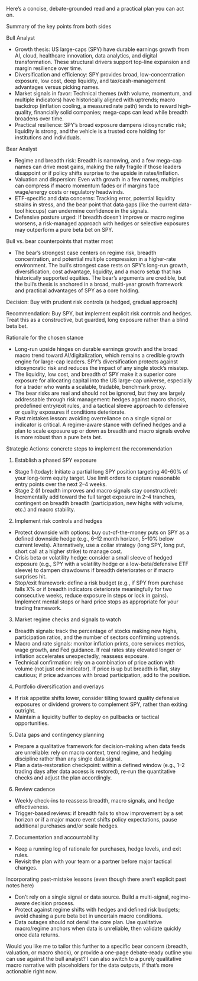 Here’s a concise, debate-grounded read and a practical plan you can act on.

Summary of the key points from both sides

Bull Analyst
- Growth thesis: US large-caps (SPY) have durable earnings growth from AI, cloud, healthcare innovation, data analytics, and digital transformation. These structural drivers support top-line expansion and margin resilience over time.
- Diversification and efficiency: SPY provides broad, low-concentration exposure, low cost, deep liquidity, and tax/cash-management advantages versus picking names.
- Market signals in favor: Technical themes (with volume, momentum, and multiple indicators) have historically aligned with uptrends; macro backdrop (inflation cooling, a measured rate path) tends to reward high-quality, financially solid companies; mega-caps can lead while breadth broadens over time.
- Practical resilience: SPY’s broad exposure dampens idiosyncratic risk; liquidity is strong, and the vehicle is a trusted core holding for institutions and individuals.

Bear Analyst
- Regime and breadth risk: Breadth is narrowing, and a few mega-cap names can drive most gains, making the rally fragile if those leaders disappoint or if policy shifts surprise to the upside in rates/inflation.
- Valuation and dispersion: Even with growth in a few names, multiples can compress if macro momentum fades or if margins face wage/energy costs or regulatory headwinds.
- ETF-specific and data concerns: Tracking error, potential liquidity strains in stress, and the bear point that data gaps (like the current data-tool hiccups) can undermine confidence in the signals.
- Defensive posture urged: If breadth doesn’t improve or macro regime worsens, a risk-managed approach with hedges or selective exposures may outperform a pure beta bet on SPY.

Bull vs. bear counterpoints that matter most
- The bear’s strongest case centers on regime risk, breadth concentration, and potential multiple compression in a higher-rate environment. The bull’s strongest case rests on SPY’s long-run growth, diversification, cost advantage, liquidity, and a macro setup that has historically supported equities. The bear’s arguments are credible, but the bull’s thesis is anchored in a broad, multi-year growth framework and practical advantages of SPY as a core holding.

Decision: Buy with prudent risk controls (a hedged, gradual approach)

Recommendation: Buy SPY, but implement explicit risk controls and hedges. Treat this as a constructive, but guarded, long exposure rather than a blind beta bet.

Rationale for the chosen stance
- Long-run upside hinges on durable earnings growth and the broad macro trend toward AI/digitalization, which remains a credible growth engine for large-cap leaders. SPY’s diversification protects against idiosyncratic risk and reduces the impact of any single stock’s misstep.
- The liquidity, low cost, and breadth of SPY make it a superior core exposure for allocating capital into the US large-cap universe, especially for a trader who wants a scalable, tradable, benchmark proxy.
- The bear risks are real and should not be ignored, but they are largely addressable through risk management: hedges against macro shocks, predefined entry/exit rules, and a tactical sleeve approach to defensive or quality exposures if conditions deteriorate.
- Past mistakes lesson: avoiding overreliance on a single signal or indicator is critical. A regime-aware stance with defined hedges and a plan to scale exposure up or down as breadth and macro signals evolve is more robust than a pure beta bet.

Strategic Actions: concrete steps to implement the recommendation

1) Establish a phased SPY exposure
- Stage 1 (today): Initiate a partial long SPY position targeting 40-60% of your long-term equity target. Use limit orders to capture reasonable entry points over the next 2–4 weeks.
- Stage 2 (if breadth improves and macro signals stay constructive): Incrementally add toward the full target exposure in 2–4 tranches, contingent on breadth breadth (participation, new highs with volume, etc.) and macro stability.

2) Implement risk controls and hedges
- Protect downside with options: buy out-of-the-money puts on SPY as a defined downside hedge (e.g., 6–12 month horizon, 5–10% below current levels). Alternatively, use a collar strategy (long SPY, long put, short call at a higher strike) to manage cost.
- Crisis beta or volatility hedge: consider a small sleeve of hedged exposure (e.g., SPY with a volatility hedge or a low-beta/defensive ETF sleeve) to dampen drawdowns if breadth deteriorates or if macro surprises hit.
- Stop/exit framework: define a risk budget (e.g., if SPY from purchase falls X% or if breadth indicators deteriorate meaningfully for two consecutive weeks, reduce exposure in steps or lock in gains). Implement mental stops or hard price stops as appropriate for your trading framework.

3) Market regime checks and signals to watch
- Breadth signals: track the percentage of stocks making new highs, participation ratios, and the number of sectors confirming uptrends.
- Macro and rate signals: monitor inflation prints, core services metrics, wage growth, and Fed guidance. If real rates stay elevated longer or inflation accelerates unexpectedly, reassess exposure.
- Technical confirmation: rely on a combination of price action with volume (not just one indicator). If price is up but breadth is flat, stay cautious; if price advances with broad participation, add to the position.

4) Portfolio diversification and overlays
- If risk appetite shifts lower, consider tilting toward quality defensive exposures or dividend growers to complement SPY, rather than exiting outright.
- Maintain a liquidity buffer to deploy on pullbacks or tactical opportunities.

5) Data gaps and contingency planning
- Prepare a qualitative framework for decision-making when data feeds are unreliable: rely on macro context, trend regime, and hedging discipline rather than any single data signal.
- Plan a data-restoration checkpoint: within a defined window (e.g., 1–2 trading days after data access is restored), re-run the quantitative checks and adjust the plan accordingly.

6) Review cadence
- Weekly check-ins to reassess breadth, macro signals, and hedge effectiveness.
- Trigger-based reviews: if breadth fails to show improvement by a set horizon or if a major macro event shifts policy expectations, pause additional purchases and/or scale hedges.

7) Documentation and accountability
- Keep a running log of rationale for purchases, hedge levels, and exit rules.
- Revisit the plan with your team or a partner before major tactical changes.

Incorporating past-mistake lessons (even though there aren’t explicit past notes here)
- Don’t rely on a single signal or data source. Build a multi-signal, regime-aware decision process.
- Protect against regime shifts with hedges and defined risk budgets; avoid chasing a pure beta bet in uncertain macro conditions.
- Data outages should not derail the core plan. Use qualitative macro/regime anchors when data is unreliable, then validate quickly once data returns.

Would you like me to tailor this further to a specific bear concern (breadth, valuation, or macro shock), or provide a one-page debate-ready outline you can use against the bull analyst? I can also switch to a purely qualitative macro narrative with placeholders for the data outputs, if that’s more actionable right now.